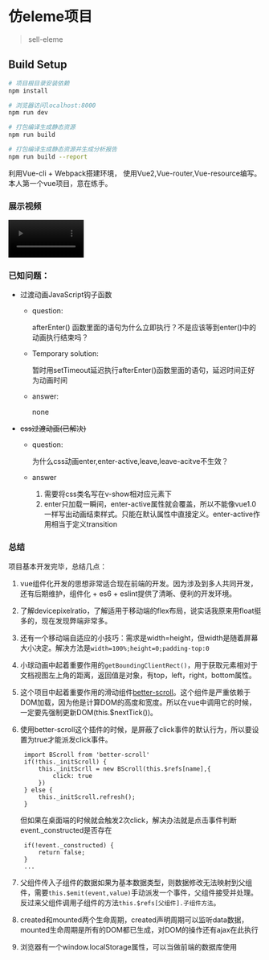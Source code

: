 # 仿eleme项目

> sell-eleme

## Build Setup

``` bash
# 项目根目录安装依赖
npm install

# 浏览器访问localhost:8000
npm run dev

# 打包编译生成静态资源
npm run build

# 打包编译生成静态资源并生成分析报告
npm run build --report
```

利用Vue-cli + Webpack搭建环境， 使用Vue2,Vue-router,Vue-resource编写。本人第一个vue项目，意在练手。

### 展示视频
<video src='./show.mp4' width=150 controls></video>

### 已知问题：
- 过渡动画JavaScript钩子函数
   
   + question:
   
   		afterEnter() 函数里面的语句为什么立即执行？不是应该等到enter()中的动画执行结束吗？
      
   + Temporary solution:
   	
  		暂时用setTimeout延迟执行afterEnter()函数里面的语句，延迟时间正好为动画时间
  		
  	+ answer:

  		none	

- <span style="text-decoration:line-through">css过渡动画(已解决)

	+ question:

		为什么css动画enter,enter-active,leave,leave-acitve不生效？
		
	+ answer
		
		1. 需要将css类名写在v-show相对应元素下
		2. enter只加载一瞬间，enter-active属性就会覆盖，所以不能像vue1.0一样写出动画结束样式。只能在默认属性中直接定义。enter-active作用相当于定义transition
			 
### 总结

项目基本开发完毕，总结几点：

1. vue组件化开发的思想非常适合现在前端的开发。因为涉及到多人共同开发，还有后期维护，组件化 + es6 + eslint提供了清晰、便利的开发环境。

2. 了解devicepixelratio，了解适用于移动端的flex布局，说实话我原来用float挺多的，现在发现弊端非常多。

3. 还有一个移动端自适应的小技巧：需求是width=height，但width是随着屏幕大小决定。解决方法是`width=100%;height=0;padding-top:0`

4. 小球动画中起着重要作用的`getBoundingClientRect()`，用于获取元素相对于文档视图左上角的距离，返回值是对象，有top，left，right，bottom属性。

5. 	这个项目中起着重要作用的滑动组件[better-scroll](https://github.com/ustbhuangyi/better-scroll)。这个组件是严重依赖于DOM加载，因为他是计算DOM的高度和宽度。所以在vue中调用它的时候，一定要先强制更新DOM(this.$nextTick())。

6. 使用better-scroll这个插件的时候，是屏蔽了click事件的默认行为，所以要设置为true才能派发click事件。
		
		import BScroll from 'better-scroll'
		if(!this._initScroll) {
			this._initScrll = new BScroll(this.$refs[name],{
				click: true
			})
		} else {
			this._initScroll.refresh();
		}

	但如果在桌面端的时候就会触发2次click，解决办法就是点击事件判断event._constructed是否存在
		
		if(!event._constructed) {
			return false;
		}
		...
		
		
7. 父组件传入子组件的数据如果为基本数据类型，则数据修改无法映射到父组件，需要`this.$emit(event,value)`手动派发一个事件，父组件接受并处理。反过来父组件调用子组件的方法`this.$refs[父组件].子组件方法`。

8. created和mounted两个生命周期，created声明周期可以监听data数据，mounted生命周期是所有的DOM都已生成，对DOM的操作还有ajax在此执行

9. 浏览器有一个window.localStorage属性，可以当做前端的数据库使用